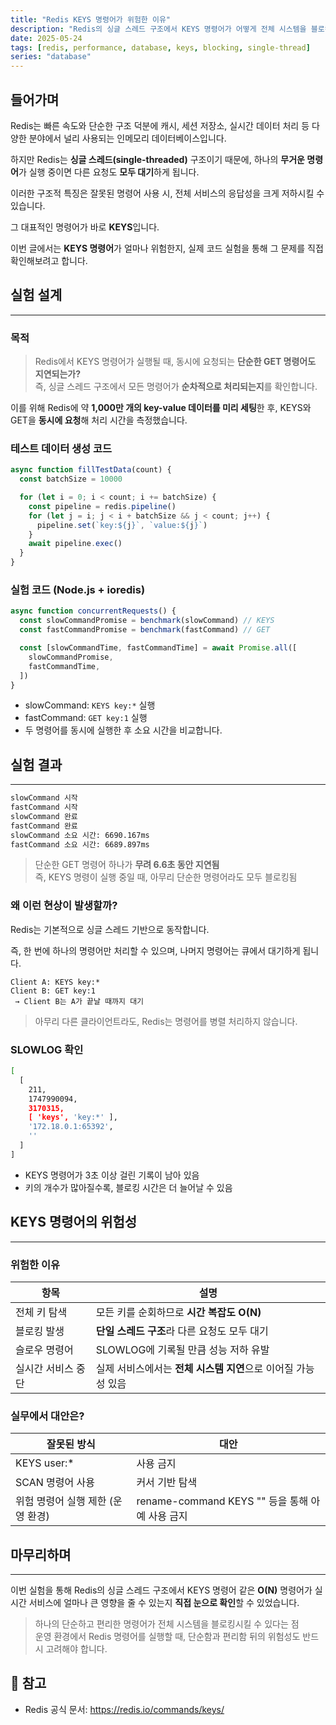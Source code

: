 ```yaml
---
title: "Redis KEYS 명령어가 위험한 이유"
description: "Redis의 싱글 스레드 구조에서 KEYS 명령어가 어떻게 전체 시스템을 블로킹하는지 실험을 통해 확인해봅니다."
date: 2025-05-24
tags: [redis, performance, database, keys, blocking, single-thread]
series: "database"
---
```


## 들어가며

Redis는 빠른 속도와 단순한 구조 덕분에 캐시, 세션 저장소, 실시간 데이터 처리 등 다양한 분야에서 널리 사용되는 인메모리 데이터베이스입니다.

하지만 Redis는 **싱글 스레드(single-threaded)** 구조이기 때문에, 하나의 **무거운 명령어**가 실행 중이면 다른 요청도 **모두 대기**하게 됩니다.

이러한 구조적 특징은 잘못된 명령어 사용 시, 전체 서비스의 응답성을 크게 저하시킬 수 있습니다.

그 대표적인 명령어가 바로 **KEYS**입니다.

이번 글에서는 **KEYS 명령어**가 얼마나 위험한지, 실제 코드 실험을 통해 그 문제를 직접 확인해보려고 합니다.

## 실험 설계

---

### 목적

> Redis에서 KEYS 명령어가 실행될 때, 동시에 요청되는 **단순한 GET 명령어도 지연되는가?** </br>
> 즉, 싱글 스레드 구조에서 모든 명령어가 **순차적으로 처리되는지**를 확인합니다.

이를 위해 Redis에 약 **1,000만 개의 key-value 데이터를 미리 세팅**한 후, KEYS와 GET을 **동시에 요청**해 처리 시간을 측정했습니다.

### 테스트 데이터 생성 코드

```ts
async function fillTestData(count) {
  const batchSize = 10000

  for (let i = 0; i < count; i += batchSize) {
    const pipeline = redis.pipeline()
    for (let j = i; j < i + batchSize && j < count; j++) {
      pipeline.set(`key:${j}`, `value:${j}`)
    }
    await pipeline.exec()
  }
}
```

### 실험 코드 (Node.js + ioredis)

```ts
async function concurrentRequests() {
  const slowCommandPromise = benchmark(slowCommand) // KEYS
  const fastCommandPromise = benchmark(fastCommand) // GET

  const [slowCommandTime, fastCommandTime] = await Promise.all([
    slowCommandPromise,
    fastCommandTime,
  ])
}
```

- slowCommand: `KEYS key:*` 실행
- fastCommand: `GET key:1` 실행
- 두 명령어를 동시에 실행한 후 소요 시간을 비교합니다.

## 실험 결과

---

```bash
slowCommand 시작
fastCommand 시작
slowCommand 완료
fastCommand 완료
slowCommand 소요 시간: 6690.167ms
fastCommand 소요 시간: 6689.897ms
```

> 단순한 GET 명령어 하나가 **무려 6.6초 동안 지연됨** </br>
> 즉, KEYS 명령이 실행 중일 때, 아무리 단순한 명령어라도 모두 블로킹됨

### 왜 이런 현상이 발생할까?

Redis는 기본적으로 싱글 스레드 기반으로 동작합니다.

즉, 한 번에 하나의 명령어만 처리할 수 있으며, 나머지 명령어는 큐에서 대기하게 됩니다.

```
Client A: KEYS key:*
Client B: GET key:1
 → Client B는 A가 끝날 때까지 대기
```

> 아무리 다른 클라이언트라도, Redis는 명령어를 병렬 처리하지 않습니다.

### **SLOWLOG 확인**

```bash
[
  [
    211,
    1747990094,
    3170315,
    [ 'keys', 'key:*' ],
    '172.18.0.1:65392',
    ''
  ]
]
```

- KEYS 명령어가 3초 이상 걸린 기록이 남아 있음
- 키의 개수가 많아질수록, 블로킹 시간은 더 늘어날 수 있음

## KEYS 명령어의 위험성

---

### 위험한 이유

| **항목**           | **설명**                                                      |
| ------------------ | ------------------------------------------------------------- |
| 전체 키 탐색       | 모든 키를 순회하므로 **시간 복잡도 O(N)**                     |
| 블로킹 발생        | **단일 스레드 구조**라 다른 요청도 모두 대기                  |
| 슬로우 명령어      | SLOWLOG에 기록될 만큼 성능 저하 유발                          |
| 실시간 서비스 중단 | 실제 서비스에서는 **전체 시스템 지연**으로 이어질 가능성 있음 |

### **실무에서 대안은?**

| **잘못된 방식**                   | **대안**                                        |
| --------------------------------- | ----------------------------------------------- |
| KEYS user:\*                      | 사용 금지                                       |
| SCAN 명령어 사용                  | 커서 기반 탐색                                  |
| 위험 명령어 실행 제한 (운영 환경) | rename-command KEYS "" 등을 통해 아예 사용 금지 |

## **마무리하며**

---

이번 실험을 통해 Redis의 싱글 스레드 구조에서 KEYS 명령어 같은 **O(N)** 명령어가 실시간 서비스에 얼마나 큰 영향을 줄 수 있는지 **직접 눈으로 확인**할 수 있었습니다.

> 하나의 단순하고 편리한 명령어가 전체 시스템을 블로킹시킬 수 있다는 점 </br>
> 운영 환경에서 Redis 명령어를 실행할 때, 단순함과 편리함 뒤의 위험성도 반드시 고려해야 합니다.

## **📁 참고**

- Redis 공식 문서: https://redis.io/commands/keys/
